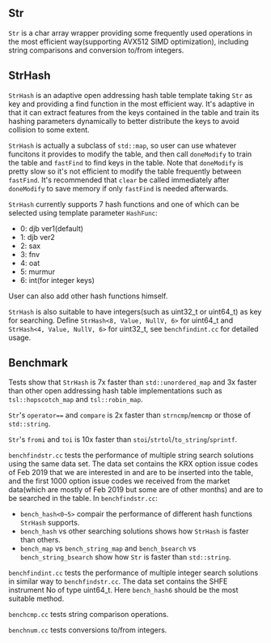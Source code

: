 ## Str
`Str` is a char array wrapper providing some frequently used operations in the most efficient way(supporting AVX512 SIMD optimization), including string comparisons and conversion to/from integers.

## StrHash
`StrHash` is an adaptive open addressing hash table template taking `Str` as key and providing a find function in the most efficient way. It's adaptive in that it can extract features from the keys contained in the table and train its hashing parameters dynamically to better distribute the keys to avoid collision to some extent.

`StrHash` is actually a subclass of `std::map`, so user can use whatever funcitons it provides to modify the table, and then call `doneModify` to train the table and `fastFind` to find keys in the table. Note that `doneModify` is pretty slow so it's not efficient to modify the table frequently between `fastFind`. It's recommended that `clear` be called immediately after `doneModify` to save memory if only `fastFind` is needed afterwards.

`StrHash` currently supports 7 hash functions and one of which can be selected using template parameter `HashFunc`:
* 0: djb ver1(default)
* 1: djb ver2
* 2: sax
* 3: fnv
* 4: oat
* 5: murmur
* 6: int(for integer keys)

User can also add other hash functions himself.

`StrHash` is also suitable to have integers(such as uint32_t or uint64_t) as key for searching. Define `StrHash<8, Value, NullV, 6>`
for uint64_t and `StrHash<4, Value, NullV, 6>` for uint32_t, see `benchfindint.cc` for detailed usage.

## Benchmark
Tests show that `StrHash` is 7x faster than `std::unordered_map` and 3x faster than other open addressing hash table implementations such as `tsl::hopscotch_map` and `tsl::robin_map`.

`Str`'s `operator==` and `compare` is 2x faster than `strncmp`/`memcmp` or those of `std::string`.

`Str`'s `fromi` and `toi` is 10x faster than `stoi`/`strtol`/`to_string`/`sprintf`.

`benchfindstr.cc` tests the performance of multiple string search solutions using the same data set. The data set contains the KRX option issue codes of Feb 2019 that we are interested in and are to be inserted into the table, and the first 1000 option issue codes we received from the market data(which are mostly of Feb 2019 but some are of other months) and are to be searched in the table.
In `benchfindstr.cc`: 
* `bench_hash<0~5>` compair the performance of different hash functions `StrHash` supports.
* `bench_hash` vs other searching solutions shows how `StrHash` is faster than others.
* `bench_map` vs `bench_string_map` and `bench_bsearch` vs `bench_string_bsearch` show how `Str` is faster than `std::string`.

`benchfindint.cc` tests the performance of multiple integer search solutions in similar way to `benchfindstr.cc`. The data set contains the SHFE instrument No of type uint64_t. Here `bench_hash6` should be the most suitable method.

`benchcmp.cc` tests string comparison operations.

`benchnum.cc` tests conversions to/from integers.
